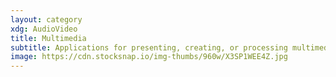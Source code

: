 ```yaml
---
layout: category
xdg: AudioVideo
title: Multimedia
subtitle: Applications for presenting, creating, or processing multimedia (audio/video)
image: https://cdn.stocksnap.io/img-thumbs/960w/X3SP1WEE4Z.jpg
---
```

